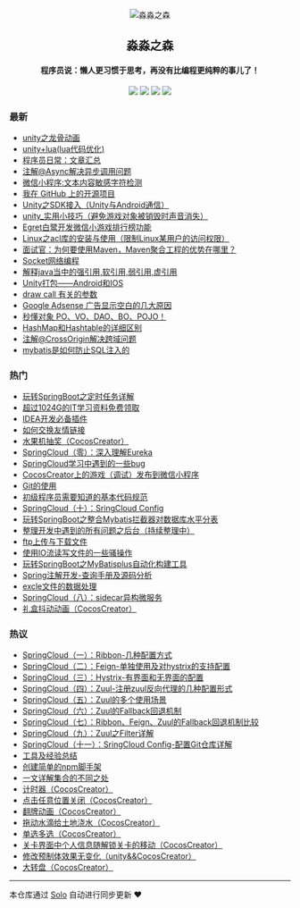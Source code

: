 <p align="center"><img alt="淼淼之森" src="https://www.mmzsblog.cn/images/mmzsit.png"></p><h2 align="center">
淼淼之森
</h2>

<h4 align="center">程序员说：懒人更习惯于思考，再没有比编程更纯粹的事儿了！</h4>
<p align="center"><a title="淼淼之森" target="_blank" href="https://github.com/mmzsblog/solo-blog"><img src="https://img.shields.io/github/last-commit/mmzsblog/solo-blog.svg?style=flat-square&color=FF9900"></a>
<a title="GitHub repo size in bytes" target="_blank" href="https://github.com/mmzsblog/solo-blog"><img src="https://img.shields.io/github/repo-size/mmzsblog/solo-blog.svg?style=flat-square"></a>
<a title="Solo Version" target="_blank" href="https://github.com/b3log/solo/releases"><img src="https://img.shields.io/badge/solo-3.6.3-f1e05a.svg?style=flat-square&color=blueviolet"></a>
<a title="Hits" target="_blank" href="https://github.com/b3log/hits"><img src="https://hits.b3log.org/mmzsblog/solo-blog.svg"></a></p>

### 最新

* [unity之龙骨动画](https://www.mmzsblog.cn/articles/2019/10/23/1571829732670.html)
* [unity+lua(lua代码优化)](https://www.mmzsblog.cn/articles/2019/10/23/1571815023009.html)
* [程序员日常：文章汇总](https://www.mmzsblog.cn/articles/2019/10/02/1569990873145.html)
* [注解@Async解决异步调用问题](https://www.mmzsblog.cn/articles/2019/09/20/1568965632142.html)
* [微信小程序:文本内容敏感字符检测](https://www.mmzsblog.cn/articles/2019/09/19/1568887804857.html)
* [我在 GitHub 上的开源项目](https://www.mmzsblog.cn/my-github-repos)
* [Unity之SDK接入（Unity与Android通信）](https://www.mmzsblog.cn/articles/2019/09/11/1568211223627.html)
* [unity_实用小技巧（避免游戏对象被销毁时声音消失）](https://www.mmzsblog.cn/articles/2019/09/11/1568210389801.html)
* [Egret白鹭开发微信小游戏排行榜功能](https://www.mmzsblog.cn/articles/2019/09/10/1568118032212.html)
* [Linux之acl库的安装与使用（限制Linux某用户的访问权限）](https://www.mmzsblog.cn/articles/2019/09/09/1568009115960.html)
* [面试官：为何要使用Maven，Maven聚合工程的优势在哪里？](https://www.mmzsblog.cn/articles/2019/09/03/1567489038420.html)
* [Socket网络编程](https://www.mmzsblog.cn/articles/2019/09/02/1567431601698.html)
* [解释java当中的强引用,软引用,弱引用,虚引用](https://www.mmzsblog.cn/articles/2019/09/02/1567408607686.html)
* [Unity打包——Android和IOS](https://www.mmzsblog.cn/articles/2019/08/30/1567173660972.html)
* [draw call 有关的参数](https://www.mmzsblog.cn/articles/2019/08/29/1567085834529.html)
* [Google Adsense 广告显示空白的几大原因](https://www.mmzsblog.cn/articles/2019/08/29/1567044999362.html)
* [秒懂对象 PO、VO、DAO、BO、POJO！](https://www.mmzsblog.cn/articles/2019/08/28/1566974052811.html)
* [HashMap和Hashtable的详细区别](https://www.mmzsblog.cn/articles/2019/08/27/1566889820592.html)
* [注解@CrossOrigin解决跨域问题](https://www.mmzsblog.cn/articles/2019/08/23/1566526598886.html)
* [mybatis是如何防止SQL注入的](https://www.mmzsblog.cn/articles/2019/08/22/1566442338175.html)

### 热门

* [玩转SpringBoot之定时任务详解](https://www.mmzsblog.cn/articles/2019/08/08/1565247960802.html)
* [超过1024G的IT学习资料免费领取](https://www.mmzsblog.cn/articles/2019/08/07/1565164056809.html)
* [IDEA开发必备插件](https://www.mmzsblog.cn/articles/2019/08/05/1564991559394.html)
* [如何交换友情链接](https://www.mmzsblog.cn/articles/2019/08/19/1566201476640.html)
* [水果机抽奖（CocosCreator）](https://www.mmzsblog.cn/articles/2019/08/09/1565361048793.html)
* [SpringCloud（零）：深入理解Eureka](https://www.mmzsblog.cn/articles/2019/08/06/1565077729804.html)
* [SpringCloud学习中遇到的一些bug](https://www.mmzsblog.cn/articles/2019/08/06/1565078225369.html)
* [CocosCreator上的游戏（调试）发布到微信小程序](https://www.mmzsblog.cn/articles/2019/08/09/1565362167324.html)
* [Git的使用](https://www.mmzsblog.cn/articles/2019/08/05/1564991521185.html)
* [初级程序员需要知道的基本代码规范](https://www.mmzsblog.cn/articles/2019/08/08/1565255455760.html)
* [SpringCloud（十）：SringCloud Config](https://www.mmzsblog.cn/articles/2019/08/06/1565078155409.html)
* [玩转SpringBoot之整合Mybatis拦截器对数据库水平分表](https://www.mmzsblog.cn/articles/2019/08/08/1565249428372.html)
* [整理开发中遇到的所有问题之后台（持续整理中）](https://www.mmzsblog.cn/articles/2019/08/08/1565256407388.html)
* [ftp上传与下载文件](https://www.mmzsblog.cn/articles/2019/08/20/1566309291864.html)
* [使用IO流读写文件的一些骚操作](https://www.mmzsblog.cn/articles/2019/08/20/1566309336375.html)
* [玩转SpringBoot之MyBatisplus自动化构建工具](https://www.mmzsblog.cn/articles/2019/08/08/1565236458796.html)
* [Spring注解开发-查询手册及源码分析](https://www.mmzsblog.cn/articles/2019/08/07/1565162136695.html)
* [excle文件的数据处理](https://www.mmzsblog.cn/articles/2019/08/06/1565077029866.html)
* [SpringCloud（八）：sidecar异构微服务](https://www.mmzsblog.cn/articles/2019/08/06/1565078073512.html)
* [礼盒抖动动画（CocosCreator）](https://www.mmzsblog.cn/articles/2019/08/09/1565360457756.html)

### 热议

* [SpringCloud（一）：Ribbon-几种配置方式](https://www.mmzsblog.cn/articles/2019/08/06/1565077811130.html)
* [SpringCloud（二）：Feign-单独使用及对hystrix的支持配置](https://www.mmzsblog.cn/articles/2019/08/06/1565077848633.html)
* [SpringCloud（三）：Hystrix-有界面和无界面的配置](https://www.mmzsblog.cn/articles/2019/08/06/1565077872515.html)
* [SpringCloud（四）：Zuul-注册zuul反向代理的几种配置形式](https://www.mmzsblog.cn/articles/2019/08/06/1565077904571.html)
* [SpringCloud（五）：Zuul的多个使用场景](https://www.mmzsblog.cn/articles/2019/08/06/1565077978928.html)
* [SpringCloud（六）：Zuul的Fallback回退机制](https://www.mmzsblog.cn/articles/2019/08/06/1565078012628.html)
* [SpringCloud（七）：Ribbon、Feign、Zuul的Fallback回退机制比较](https://www.mmzsblog.cn/articles/2019/08/06/1565078043815.html)
* [SpringCloud（九）：Zuul之Filter详解](https://www.mmzsblog.cn/articles/2019/08/06/1565078123439.html)
* [SpringCloud（十一）：SringCloud Config-配置Git仓库详解](https://www.mmzsblog.cn/articles/2019/08/06/1565078182745.html)
* [工具及经验总结](https://www.mmzsblog.cn/articles/2019/08/07/1565161662449.html)
* [创建简单的npm脚手架](https://www.mmzsblog.cn/articles/2019/08/08/1565255500726.html)
* [一文详解集合的不同之处 ](https://www.mmzsblog.cn/articles/2019/08/08/1565255569239.html)
* [计时器（CocosCreator）](https://www.mmzsblog.cn/articles/2019/08/09/1565343164154.html)
* [点击任意位置关闭（CocosCreator）](https://www.mmzsblog.cn/articles/2019/08/09/1565360209287.html)
* [翻牌动画（CocosCreator）](https://www.mmzsblog.cn/articles/2019/08/09/1565360665278.html)
* [拖动水滴给土地浇水（CocosCreator）](https://www.mmzsblog.cn/articles/2019/08/09/1565360848369.html)
* [单选多选（CocosCreator）](https://www.mmzsblog.cn/articles/2019/08/09/1565361192016.html)
* [关卡界面中个人信息随解锁关卡的移动（CocosCreator）](https://www.mmzsblog.cn/articles/2019/08/09/1565361531860.html)
* [修改预制体效果无变化（unity&&CocosCreator）](https://www.mmzsblog.cn/articles/2019/08/09/1565361694233.html)
* [大转盘（CocosCreator）](https://www.mmzsblog.cn/articles/2019/08/09/1565361901961.html)

---

本仓库通过 [Solo](https://github.com/b3log/solo) 自动进行同步更新 ❤️ 